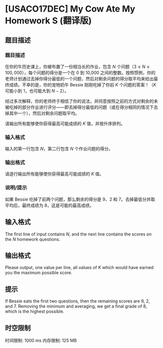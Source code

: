 # [USACO17DEC] My Cow Ate My Homework S (翻译版)

## 题目描述

### 题目描述

在你的牛历史课上，你被布置了一份相当长的作业，包含 $N$ 个问题（$3 \leq N \leq 100,000$），每个问题的得分是一个在 0 到 10,000 之间的整数。按照惯例，你的老师计划通过去掉你得分最低的一个问题，然后对剩余问题的得分取平均来给出最终成绩。不幸的是，你的宠物奶牛 Bessie 刚刚吃掉了你前 $K$ 个问题的答案！（$K$ 可能小到 1，也可能大到 $N-2$）。

经过多次解释，你的老师终于相信了你的说法，并同意按照之前的方式对剩余的未被吃掉的部分作业进行评分——即去掉得分最低的问题（或在得分相同的情况下去掉其中一个），然后对剩余问题取平均。

请输出所有能够使你获得最高可能成绩的 $K$ 值，并按升序排列。

### 输入格式

输入的第一行包含 $N$，第二行包含 $N$ 个作业问题的得分。

### 输出格式

请逐行输出所有能够使你获得最高可能成绩的 $K$ 值。

### 说明/提示

如果 Bessie 吃掉了前两个问题，那么剩余的得分是 9、2 和 7。去掉最低分并取平均后，最终成绩为 8，这是可能的最高成绩。

## 输入格式

The first line of input contains $N$, and the next line contains the scores on the $N$ homework questions.


## 输出格式

Please output, one value per line, all values of $K$ which would have earned you the maximum possible score.


## 提示

If Bessie eats the first two questions, then the remaining scores are 9, 2, and 7. Removing the minimum and averaging, we get a final grade of 8, which is the highest possible.


## 时空限制

时间限制: 1000 ms
内存限制: 125 MB
